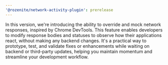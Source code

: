 ```yaml
---
'@rozenite/network-activity-plugin': prerelease
---
```


In this version, we're introducing the ability to override and mock network responses, inspired by Chrome DevTools. This feature enables developers to modify response bodies and statuses to observe how their applications react, without making any backend changes. It's a practical way to prototype, test, and validate fixes or enhancements while waiting on backend or third-party updates, helping you maintain momentum and streamline your development workflow.
